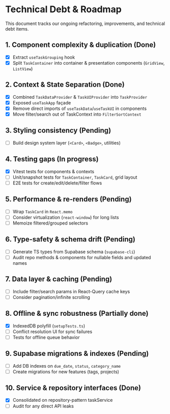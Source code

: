 # Technical Debt & Roadmap

This document tracks our ongoing refactoring, improvements, and technical debt items.

## 1. Component complexity & duplication (Done)

- [x] Extract `useTaskGrouping` hook
- [x] Split `TaskContainer` into container & presentation components (`GridView`, `ListView`)

## 2. Context & State Separation (Done)

- [x] Combined `TaskDataProvider` & `TaskUIProvider` into `TaskProvider`
- [x] Exposed `useTaskApp` façade
- [x] Remove direct imports of `useTaskData`/`useTaskUI` in components
- [x] Move filter/search out of TaskContext into `FilterSortContext`

## 3. Styling consistency (Pending)

- [ ] Build design system layer (`<Card>`, `<Badge>`, utilities)

## 4. Testing gaps (In progress)

- [x] Vitest tests for components & contexts
- [ ] Unit/snapshot tests for `TaskContainer`, `TaskCard`, grid layout
- [ ] E2E tests for create/edit/delete/filter flows

## 5. Performance & re-renders (Pending)

- [ ] Wrap `TaskCard` in `React.memo`
- [ ] Consider virtualization (`react-window`) for long lists
- [ ] Memoize filtered/grouped selectors

## 6. Type-safety & schema drift (Pending)

- [ ] Generate TS types from Supabase schema (`supabase-cli`)
- [ ] Audit repo methods & components for nullable fields and updated names

## 7. Data layer & caching (Pending)

- [ ] Include filter/search params in React-Query cache keys
- [ ] Consider pagination/infinite scrolling

## 8. Offline & sync robustness (Partially done)

- [x] IndexedDB polyfill (`setupTests.ts`)
- [ ] Conflict resolution UI for sync failures
- [ ] Tests for offline queue behavior

## 9. Supabase migrations & indexes (Pending)

- [ ] Add DB indexes on `due_date`, `status`, `category_name`
- [ ] Create migrations for new features (tags, projects)

## 10. Service & repository interfaces (Done)

- [x] Consolidated on repository-pattern taskService
- [ ] Audit for any direct API leaks
